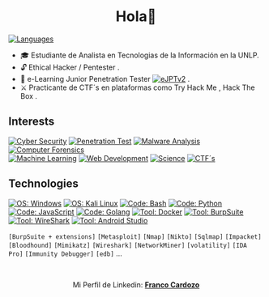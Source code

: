 <h1 align="center">Hola👋</h1>

[![ Languages        ](https://img.shields.io/badge/[%20ES%20|%20EN%20]-informational?style=flat-square&color=eeeeee)]()
- 🎓 Estudiante de Analista en Tecnologias de la Información en la UNLP.
- 🔓 Ethical Hacker / Pentester .
- 🐉 e-Learning Junior Penetration Tester [![ eJPTv2 ](https://img.shields.io/badge/(%20eJPTv2%20)-informational?style=flat-square&color=eeeeee)]() .
- ⚔️ Practicante de CTF´s en plataformas como Try Hack Me , Hack The Box .

## Interests
[![ Cyber Security     ](https://img.shields.io/badge/Cyber%20Security-informational?style=for-the-badge&color=424242)]()
[![ Penetration Test   ](https://img.shields.io/badge/Penetration%20Test-informational?style=for-the-badge&color=bebebe)]()
[![ Malware Analysis   ](https://img.shields.io/badge/Malware%20Analysis-informational?style=for-the-badge&color=bebebe)]()
[![ Computer Forensics ](https://img.shields.io/badge/Computer%20Forensics-informational?style=for-the-badge&color=bebebe)]()
<br>
[![ Machine Learning   ](https://img.shields.io/badge/Machine%20Learning-informational?style=for-the-badge&color=424242)]()
[![ Web Development    ](https://img.shields.io/badge/Web%20Development-informational?style=for-the-badge&color=424242)]()
[![ Science            ](https://img.shields.io/badge/Science-informational?style=for-the-badge&color=424242)]()
[![ CTF´s               ](https://img.shields.io/badge/CTF´s-informational?style=for-the-badge&color=424242)]()


## Technologies
[![ OS: Windows          ](https://img.shields.io/static/v1?style=for-the-badge&logoColor=white&labelColor=424242&color=bebebe&label=OS&message=Windows&logo=windows)]()
[![ OS: Kali Linux       ](https://img.shields.io/static/v1?style=for-the-badge&logoColor=white&labelColor=424242&color=bebebe&label=OS&message=Kali%20Linux&logo=)]()
[![ Code: Bash           ](https://img.shields.io/static/v1?style=for-the-badge&logoColor=white&labelColor=424242&color=bebebe&label=Code&message=Bash&logo=)]()
[![ Code: Python         ](https://img.shields.io/static/v1?style=for-the-badge&logoColor=white&labelColor=424242&color=bebebe&label=Code&message=Python&logo=)]()
[![ Code: JavaScript     ](https://img.shields.io/static/v1?style=for-the-badge&logoColor=white&labelColor=424242&color=bebebe&label=Code&message=JavaScript&logo=)]()
[![ Code: Golang         ](https://img.shields.io/static/v1?style=for-the-badge&logoColor=white&labelColor=424242&color=bebebe&label=Code&message=Golang&logo=)]()
[![ Tool: Docker         ](https://img.shields.io/static/v1?style=for-the-badge&logoColor=white&labelColor=424242&color=bebebe&label=Tools&message=Docker&logo=)]()
[![ Tool: BurpSuite      ](https://img.shields.io/static/v1?style=for-the-badge&logoColor=white&labelColor=424242&color=bebebe&label=Tools&message=BurpSuite&logo=)]()
[![ Tool: WireShark      ](https://img.shields.io/static/v1?style=for-the-badge&logoColor=white&labelColor=424242&color=bebebe&label=Tools&message=WireShark%20Text&logo=)]()
[![ Tool: Android Studio ](https://img.shields.io/static/v1?style=for-the-badge&logoColor=white&labelColor=424242&color=bebebe&label=Tools&message=Android%20Studio&logo=)]()
<br><p></p>

`[BurpSuite + extensions]` `[Metasploit]` `[Nmap]` `[Nikto]` `[Sqlmap]` `[Impacket]` `[Bloodhound]` `[Mimikatz]` `[Wireshark]` `[NetworkMiner]` `[volatility]` `[IDA Pro]` `[Immunity Debugger]` `[edb]` ...

<br>

<div align=center>
	<p>Mi Perfil de Linkedin: <b><a href="https://www.linkedin.com/in/franco-cardozo-57567020a/">Franco Cardozo</a></b></p>
</div>
